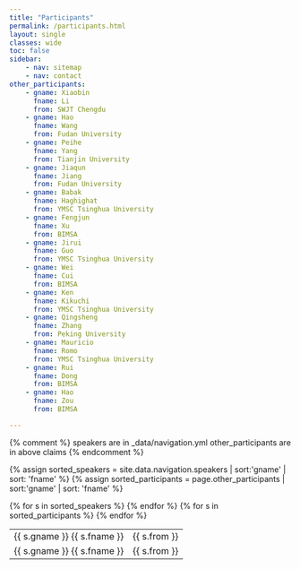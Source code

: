 ```yaml
---
title: "Participants"
permalink: /participants.html
layout: single
classes: wide
toc: false
sidebar:
    - nav: sitemap
    - nav: contact
other_participants:
    - gname: Xiaobin
      fname: Li
      from: SWJT Chengdu
    - gname: Hao
      fname: Wang
      from: Fudan University
    - gname: Peihe
      fname: Yang
      from: Tianjin University
    - gname: Jiaqun
      fname: Jiang
      from: Fudan University
    - gname: Babak
      fname: Haghighat
      from: YMSC Tsinghua University
    - gname: Fengjun
      fname: Xu
      from: BIMSA
    - gname: Jirui
      fname: Guo
      from: YMSC Tsinghua University
    - gname: Wei
      fname: Cui
      from: BIMSA
    - gname: Ken
      fname: Kikuchi
      from: YMSC Tsinghua University
    - gname: Qingsheng
      fname: Zhang
      from: Peking University
    - gname: Mauricio
      fname: Romo
      from: YMSC Tsinghua University
    - gname: Rui
      fname: Dong
      from: BIMSA
    - gname: Hao
      fname: Zou
      from: BIMSA

---
```


{% comment %}
    speakers are in \_data/navigation.yml
    other_participants are in above claims
{% endcomment %}

{% assign sorted_speakers = site.data.navigation.speakers | sort:'gname' | sort: 'fname' %}
{% assign sorted_participants = page.other_participants | sort:'gname' | sort: 'fname' %}

<table>
<tbody>
    {% for s in sorted_speakers %}
        <tr>
            <td> {{ s.gname }}&nbsp;{{ s.fname }} </td>
            <td> {{ s.from }} </td>
        </tr>
    {% endfor %}
    {% for s in sorted_participants %}
        <tr>
            <td> {{ s.gname }}&nbsp;{{ s.fname }} </td>
            <td> {{ s.from }} </td>
        </tr>
    {% endfor %}
</tbody>
</table>
